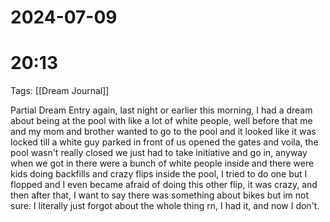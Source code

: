 # 2024-07-09
# 20:13 

Tags: [[Dream Journal]]

Partial Dream Entry again, last night or earlier this morning, I had a dream about being at the pool with like a lot of white people, well before that me and my mom and brother wanted to go to the pool and it looked like it was locked till a white guy parked in front of us opened the gates and voila, the pool wasn't really closed we just had to take initiative and go in, anyway when we got in there were a bunch of white people inside and there were kids doing backfills and crazy flips inside the pool, I tried to do one but I flopped and I even became afraid of doing this other flip, it was crazy, and then after that, I want to say there was something about bikes but im not sure. I literally just forgot about the whole thing rn, I had it, and now I don't.